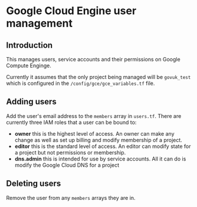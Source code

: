 # Google Cloud Engine user management #

## Introduction

This manages users, service accounts and their permissions on Google Compute Enginge.

Currently it assumes that the only project being managed will be `govuk_test` which is configured in the `/config/gce/gce_variables.tf` file.

## Adding users

Add the user's email address to the `members` array in `users.tf`. There are currently three IAM roles that a user can be bound to:

* **owner** this is the highest level of access. An owner can make any change as well as set up billing and modify membership of a project.
* **editor** this is the standard level of access. An editor can modify state for a project but not permissions or membership.
* **dns.admin** this is intended for use by service accounts. All it can do is modify the Google Cloud DNS for a project

## Deleting users

Remove the user from any `members` arrays they are in.
